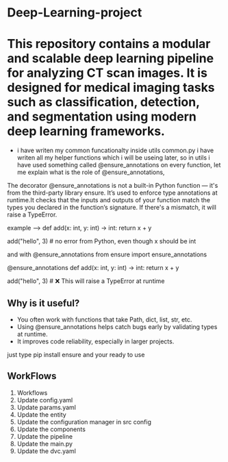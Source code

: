 # Deep-Learning-project

# This repository contains a modular and scalable deep learning pipeline for analyzing CT scan images. It is designed for medical imaging tasks such as classification, detection, and segmentation using modern deep learning frameworks.

* i have writen my common funcationalty inside utils common.py i have writen all my helper functions which i will be useing later, so in utils i have used something called @ensure_annotations on every function, let me explain what is the role of @ensure_annotations,

 The decorator @ensure_annotations is not a built-in Python function — it's from the third-party library ensure. It’s used to enforce type annotations at runtime.It checks that the inputs and outputs of your function match the types you declared in the function’s signature. If there's a mismatch, it will raise a TypeError.
 
example --> def add(x: int, y: int) -> int:
    return x + y

add("hello", 3)  # no error from Python, even though x should be int

and with @ensure_annotations 
from ensure import ensure_annotations

@ensure_annotations
def add(x: int, y: int) -> int:
    return x + y

add("hello", 3)  # ❌ This will raise a TypeError at runtime

## Why is it useful?
 * You often work with functions that take Path, dict, list, str, etc.
* Using @ensure_annotations helps catch bugs early by validating types at runtime.
* It improves code reliability, especially in larger projects.

just type pip install ensure and your ready to use 

## WorkFlows
1. Workflows
2. Update config.yaml
3. Update params.yaml
4. Update the entity
5. Update the configuration manager in src config
6. Update the components
7. Update the pipeline
8. Update the main.py
9. Update the dvc.yaml